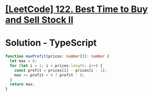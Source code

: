 # [[LeetCode] 122. Best Time to Buy and Sell Stock II](https://leetcode.com/problems/best-time-to-buy-and-sell-stock-ii/description)

# Solution - TypeScript

```typescript
function maxProfit(prices: number[]): number {
  let max = 0;
  for (let i = 1; i < prices.length; i++) {
    const profit = prices[i] - prices[i - 1];
    max += profit > 0 ? profit : 0;
  }
  return max;
}
```
